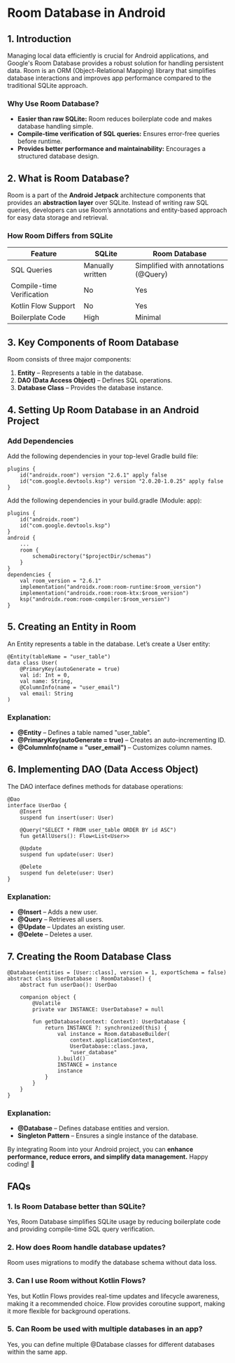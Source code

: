 
# Room Database in Android
## 1. Introduction
Managing local data efficiently is crucial for Android applications, and Google's Room Database provides a robust solution for handling persistent data. Room is an ORM (Object-Relational Mapping) library that simplifies database interactions and improves app performance compared to the traditional SQLite approach.
### Why Use Room Database?
- **Easier than raw SQLite:** Room reduces boilerplate code and makes database handling simple.
- **Compile-time verification of SQL queries:** Ensures error-free queries before runtime.
- **Provides better performance and maintainability:** Encourages a structured database design.
## 2. What is Room Database?
Room is a part of the **Android Jetpack** architecture components that provides an **abstraction layer** over SQLite. Instead of writing raw SQL queries, developers can use Room’s annotations and entity-based approach for easy data storage and retrieval.
### How Room Differs from SQLite
| Feature	| SQLite	| Room Database | 
| ------- | ------- | ------------- |
| SQL Queries	| Manually written	| Simplified with annotations (@Query) |
| Compile-time Verification	| No	| Yes |
| Kotlin Flow Support |	No | Yes |
| Boilerplate Code |	High |	Minimal |
## 3. Key Components of Room Database
Room consists of three major components:
1. **Entity** – Represents a table in the database.
2. **DAO (Data Access Object)** – Defines SQL operations.
3. **Database Class** – Provides the database instance.
## 4. Setting Up Room Database in an Android Project
### Add Dependencies
Add the following dependencies in your top-level Gradle build file:
```
plugins {
    id("androidx.room") version "2.6.1" apply false
    id("com.google.devtools.ksp") version "2.0.20-1.0.25" apply false
}
```
Add the following dependencies in your build.gradle (Module: app):
```
plugins {
    id("androidx.room")
    id("com.google.devtools.ksp")
}
android {
    ...
    room {
        schemaDirectory("$projectDir/schemas")
    }
}
dependencies {
    val room_version = "2.6.1"
    implementation("androidx.room:room-runtime:$room_version")
    implementation("androidx.room:room-ktx:$room_version")
    ksp("androidx.room:room-compiler:$room_version")
}
```
## 5. Creating an Entity in Room
An Entity represents a table in the database. Let’s create a User entity:
```
@Entity(tableName = "user_table")
data class User(
    @PrimaryKey(autoGenerate = true)
    val id: Int = 0,
    val name: String,
    @ColumnInfo(name = "user_email") 
    val email: String
)
```
### Explanation:
- **@Entity** – Defines a table named "user_table".
- **@PrimaryKey(autoGenerate = true)** – Creates an auto-incrementing ID.
- **@ColumnInfo(name = "user_email")** – Customizes column names.
## 6. Implementing DAO (Data Access Object)
The DAO interface defines methods for database operations:
```
@Dao
interface UserDao {
    @Insert
    suspend fun insert(user: User)

    @Query("SELECT * FROM user_table ORDER BY id ASC")
    fun getAllUsers(): Flow<List<User>>

    @Update
    suspend fun update(user: User)

    @Delete
    suspend fun delete(user: User)
}
```
### Explanation:
- **@Insert** – Adds a new user.
- **@Query** – Retrieves all users.
- **@Update** – Updates an existing user.
- **@Delete** – Deletes a user.
## 7. Creating the Room Database Class
```
@Database(entities = [User::class], version = 1, exportSchema = false)
abstract class UserDatabase : RoomDatabase() {
    abstract fun userDao(): UserDao

    companion object {
        @Volatile
        private var INSTANCE: UserDatabase? = null

        fun getDatabase(context: Context): UserDatabase {
            return INSTANCE ?: synchronized(this) {
                val instance = Room.databaseBuilder(
                    context.applicationContext,
                    UserDatabase::class.java,
                    "user_database"
                ).build()
                INSTANCE = instance
                instance
            }
        }
    }
}
```
### Explanation:
- **@Database** – Defines database entities and version.
- **Singleton Pattern** – Ensures a single instance of the database.

By integrating Room into your Android project, you can **enhance performance, reduce errors, and simplify data management.** Happy coding! 🚀
## FAQs
### 1. Is Room Database better than SQLite?
Yes, Room Database simplifies SQLite usage by reducing boilerplate code and providing compile-time SQL query verification.
### 2. How does Room handle database updates?
Room uses migrations to modify the database schema without data loss.
### 3. Can I use Room without Kotlin Flows?
Yes, but Kotlin Flows provides real-time updates and lifecycle awareness, making it a recommended choice. Flow provides coroutine support, making it more flexible for background operations.
### 5. Can Room be used with multiple databases in an app?
Yes, you can define multiple @Database classes for different databases within the same app.
